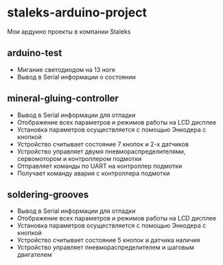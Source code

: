 # staleks-arduino-project
Мои ардуино проекты в компании Staleks
## arduino-test
- Мигание светодиодом на 13 ноге 
- Вывод в Serial информации о состоянии
## mineral-gluing-controller
- Вывод в Serial информации для отладки 
- Отображение всех параметров и режимов работы на LCD дисплее
- Установка параметров осуществляется с помощью Энкодера с кнопкой 
- Устройство считывает состояние 7 кнопок и 2-х датчиков
- Устройство управляет  двумя пневмораспределителями, сервомотором и контроллером подмотки
- Отправляет команды по UART на контроллер подмотки
- Получает команду авария с контроллера подмотки
## soldering-grooves
- Вывод в Serial информации для отладки
- Отображение всех параметров и режимов работы на LCD дисплее
- Установка параметров осуществляется с помощью Энкодера с кнопкой 
- Устройство считывает состояние 5 кнопок и датчика наличия
- Устройство управляет пневмораспределителем и шаговым двигателем